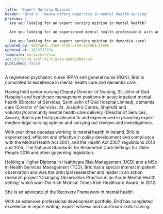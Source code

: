 ```yaml
---
title: 'Expert Nursing Opinion'
header: 'Bríd O'' Meara offers expertise in mental health nursing'
preview: |
  Are you looking for an expert nursing opinion in mental health?
  
  Are you looking for an experienced mental health professional with an excellent track record in compliance, governance, policy development, clinical reviews and investigations?
  
  Are you looking for an expert nursing opinion in dementia care?
updated_by: da07ab4c-34e8-47d2-afe9-a33081c1f656
updated_at: 1629737754
template: services/show
id: d7c78774-196f-4174-9c4a-6e861d04cce4
published: false
---
```

A registered psychiatric nurse (RPN) and general nurse (RGN), Brid is committed to excellence in mental health care and dementia care.

Having held senior nursing (Deputy Director of Nursing, St. John of God Hospital) and healthcare management positions in acute inpatient mental health (Director of Services, Saint John of God Hospital Limited), dementia care (Director of Services, St. Joseph’s Centre, Shankill) and voluntary/community mental health care delivery (Director of Services, Aware), Brid is perfectly positioned to and experienced in providing expert medico-legal nursing opinion and carrying out reviews and investigations. 

With over three decades working in mental health in Ireland, Bríd is experienced, efficient and effective in policy development and compliance with the Mental Health Act 2001, and the Health Act 2007, regulations 2013 and 2015, The National Standards for Residential Care Settings for Older People 2016 and other governing legislation.

Holding a Higher Diploma in Healthcare Risk Management (UCD) and a MSc in Health Services Management (TCD), Bríd has a special interest in patient observation and was the principal researcher and leader in an action research project ‘Changing Observation Practice in an Acute Mental Health setting’ which won The Irish Medical Times Irish Healthcare Award, in 2012. 

She is an advocate of the Recovery Framework in mental health.

With an extensive professional development portfolio, Bríd has completed excellence in report writing, expert witness and courtroom skills training.